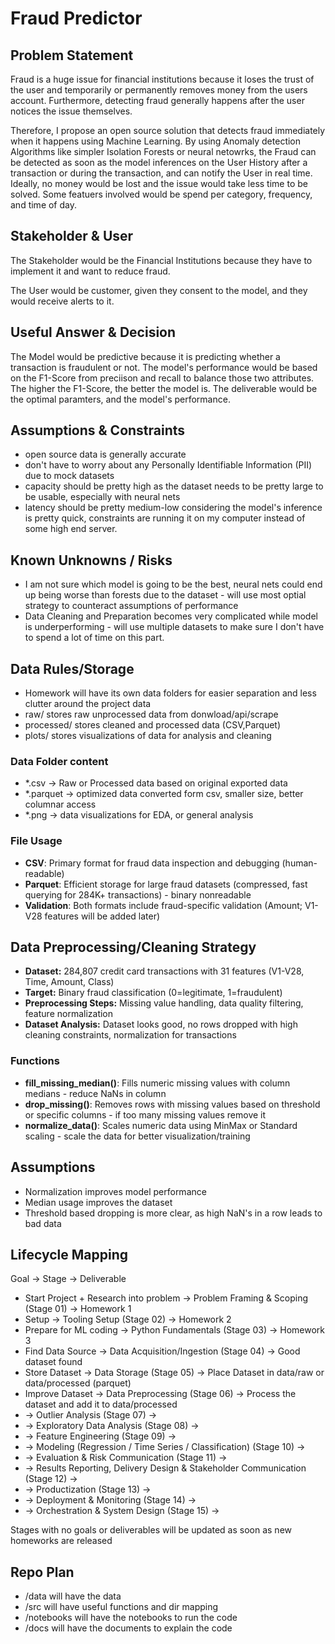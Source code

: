 # Fraud Predictor

## Problem Statement

Fraud is a huge issue for financial institutions because it loses the trust of the user and temporarily or permanently removes money from the users account. Furthermore, detecting fraud generally happens after the user notices the issue themselves.

Therefore, I propose an open source solution that detects fraud immediately when it happens using Machine Learning. By using Anomaly detection Algorithms like simpler Isolation Forests or neural netowrks, the Fraud can be detected as soon as the model inferences on the User History after a transaction or during the transaction, and can notify the User in real time. Ideally, no money would be lost and the issue would take less time to be solved. Some featuers involved would be spend per category, frequency, and time of day.

## Stakeholder & User

The Stakeholder would be the Financial Institutions because they have to implement it and want to reduce fraud.

The User would be customer, given they consent to the model, and they would receive alerts to it.

## Useful Answer & Decision

The Model would be predictive because it is predicting whether a transaction is fraudulent or not. The model's performance would be based on the F1-Score from preciison and recall to balance those two attributes. The higher the F1-Score, the better the model is. The deliverable would be the optimal paramters, and the model's performance.

## Assumptions & Constraints

- open source data is generally accurate
- don't have to worry about any Personally Identifiable Information (PII) due to mock datasets
- capacity should be pretty high as the dataset needs to be pretty large to be usable, especially with neural nets
- latency should be pretty medium-low considering the model's inference is pretty quick, constraints are running it on my computer instead of some high end server.

## Known Unknowns / Risks

- I am not sure which model is going to be the best, neural nets could end up being worse than forests due to the dataset - will use most optial strategy to counteract assumptions of performance
- Data Cleaning and Preparation becomes very complicated while model is underperforming - will use multiple datasets to make sure I don't have to spend a lot of time on this part.

## Data Rules/Storage

- Homework will have its own data folders for easier separation and less clutter around the project data
- raw/ stores raw unprocessed data from donwload/api/scrape
- processed/ stores cleaned and processed data (CSV,Parquet)
- plots/ stores visualizations of data for analysis and cleaning

### Data Folder content

- \*.csv -> Raw or Processed data based on original exported data
- \*.parquet -> optimized data converted form csv, smaller size, better columnar access
- \*.png -> data visualizations for EDA, or general analysis

### File Usage

- **CSV**: Primary format for fraud data inspection and debugging (human-readable)
- **Parquet**: Efficient storage for large fraud datasets (compressed, fast querying for 284K+ transactions) - binary nonreadable
- **Validation**: Both formats include fraud-specific validation (Amount; V1-V28 features will be added later)

## Data Preprocessing/Cleaning Strategy

- **Dataset:** 284,807 credit card transactions with 31 features (V1-V28, Time, Amount, Class)
- **Target:** Binary fraud classification (0=legitimate, 1=fraudulent)
- **Preprocessing Steps:** Missing value handling, data quality filtering, feature normalization
- **Dataset Analysis:** Dataset looks good, no rows dropped with high cleaning constraints, normalization for transactions

### Functions

- **fill_missing_median()**: Fills numeric missing values with column medians - reduce NaNs in column
- **drop_missing()**: Removes rows with missing values based on threshold or specific columns - if too many missing values remove it
- **normalize_data()**: Scales numeric data using MinMax or Standard scaling - scale the data for better visualization/training

## Assumptions

- Normalization improves model performance
- Median usage improves the dataset
- Threshold based dropping is more clear, as high NaN's in a row leads to bad data

## Lifecycle Mapping

Goal → Stage → Deliverable

- Start Project + Research into problem → Problem Framing & Scoping (Stage 01) → Homework 1
- Setup → Tooling Setup (Stage 02) → Homework 2
- Prepare for ML coding → Python Fundamentals (Stage 03) → Homework 3
- Find Data Source → Data Acquisition/Ingestion (Stage 04) → Good dataset found
- Store Dataset → Data Storage (Stage 05) → Place Dataset in data/raw or data/processed (parquet)
- Improve Dataset → Data Preprocessing (Stage 06) → Process the dataset and add it to data/processed
- <Goal G> → Outlier Analysis (Stage 07) → <Deliverable D>
- <Goal H> → Exploratory Data Analysis (Stage 08) → <Deliverable E>
- <Goal I> → Feature Engineering (Stage 09) → <Deliverable F>
- <Goal J> → Modeling (Regression / Time Series / Classification) (Stage 10) → <Deliverable G>
- <Goal K> → Evaluation & Risk Communication (Stage 11) → <Deliverable H>
- <Goal L> → Results Reporting, Delivery Design & Stakeholder Communication (Stage 12) → <Deliverable I>
- <Goal M> → Productization (Stage 13) → <Deliverable J>
- <Goal N> → Deployment & Monitoring (Stage 14) → <Deliverable K>
- <Goal O> → Orchestration & System Design (Stage 15) → <Deliverable L>

Stages with no goals or deliverables will be updated as soon as new homeworks are released

## Repo Plan

- /data will have the data
- /src will have useful functions and dir mapping
- /notebooks will have the notebooks to run the code
- /docs will have the documents to explain the code
